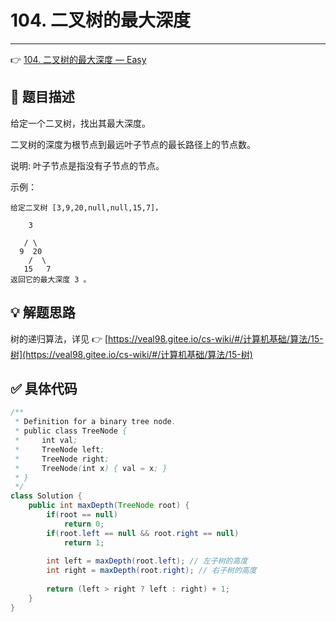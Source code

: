 # 104. 二叉树的最大深度

---

👉 [104. 二叉树的最大深度 — Easy](https://leetcode-cn.com/problems/maximum-depth-of-binary-tree/)

## 📜 题目描述

给定一个二叉树，找出其最大深度。

二叉树的深度为根节点到最远叶子节点的最长路径上的节点数。

说明: 叶子节点是指没有子节点的节点。

示例：

```
给定二叉树 [3,9,20,null,null,15,7]，

    3

   / \
  9  20
    /  \
   15   7
返回它的最大深度 3 。
```

## 💡 解题思路

树的递归算法，详见 👉 [https://veal98.gitee.io/cs-wiki/#/计算机基础/算法/15-树](https://veal98.gitee.io/cs-wiki/#/计算机基础/算法/15-树)


## ✅  具体代码 


```java
/**
 * Definition for a binary tree node.
 * public class TreeNode {
 *     int val;
 *     TreeNode left;
 *     TreeNode right;
 *     TreeNode(int x) { val = x; }
 * }
 */
class Solution {
    public int maxDepth(TreeNode root) {
        if(root == null)
            return 0;
        if(root.left == null && root.right == null)
            return 1;
        
        int left = maxDepth(root.left); // 左子树的高度
        int right = maxDepth(root.right); // 右子树的高度
        
        return (left > right ? left : right) + 1;
    }
}
```